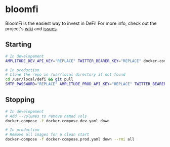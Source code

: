 # bloomfi

BloomFi is the easiest way to invest in DeFi! For more info, check out the project's [wiki](https://github.com/cibr-qcri/defi-robo-advisor/wiki) and [issues](https://github.com/orgs/cibr-qcri/projects/3).

## Starting

```zsh
# In developement
AMPLITUDE_DEV_API_KEY="REPLACE" TWITTER_BEARER_KEY="REPLACE" docker-compose -f docker-compose.dev.yaml up --build --detach

# In production
# Clone the repo in /usr/local directory if not found
cd /usr/local/defi && git pull
SMTP_PASSWORD="REPLACE" AMPLITUDE_PROD_API_KEY="REPLACE" TWITTER_BEARER_KEY="REPLACE" docker-compose -f docker-compose.prod.yaml up --build --detach
```

## Stopping

```zsh
# In developement
# Add --volumes to remove named vols
docker-compose -f docker-compose.dev.yaml down

# In production
# Remove all images for a clean start
docker-compose -f docker-compose.prod.yaml down --rmi all
```
